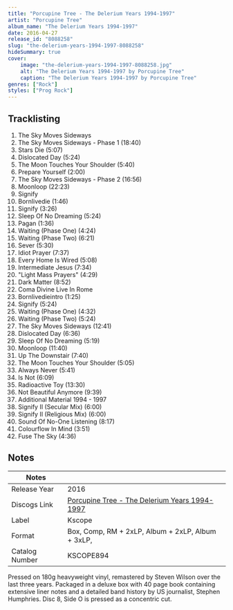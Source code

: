 ```yaml
---
title: "Porcupine Tree - The Delerium Years 1994-1997"
artist: "Porcupine Tree"
album_name: "The Delerium Years 1994-1997"
date: 2016-04-27
release_id: "8088258"
slug: "the-delerium-years-1994-1997-8088258"
hideSummary: true
cover:
    image: "the-delerium-years-1994-1997-8088258.jpg"
    alt: "The Delerium Years 1994-1997 by Porcupine Tree"
    caption: "The Delerium Years 1994-1997 by Porcupine Tree"
genres: ["Rock"]
styles: ["Prog Rock"]
---
```

## Tracklisting
1. The Sky Moves Sideways
2. The Sky Moves Sideways - Phase 1 (18:40)
3. Stars Die (5:07)
4. Dislocated Day (5:24)
5. The Moon Touches Your Shoulder (5:40)
6. Prepare Yourself (2:00)
7. The Sky Moves Sideways - Phase 2 (16:56)
8. Moonloop (22:23)
9. Signify
10. Bornlivedie (1:46)
11. Signify (3:26)
12. Sleep Of No Dreaming (5:24)
13. Pagan (1:36)
14. Waiting (Phase One) (4:24)
15. Waiting (Phase Two) (6:21)
16. Sever (5:30)
17. Idiot Prayer (7:37)
18. Every Home Is Wired (5:08)
19. Intermediate Jesus (7:34)
20. "Light Mass Prayers" (4:29)
21. Dark Matter (8:52)
22. Coma Divine Live In Rome
23. Bornlivedieintro (1:25)
24. Signify (5:24)
25. Waiting (Phase One) (4:32)
26. Waiting (Phase Two) (5:24)
27. The Sky Moves Sideways (12:41)
28. Dislocated Day (6:36)
29. Sleep Of No Dreaming (5:19)
30. Moonloop (11:40)
31. Up The Downstair (7:40)
32. The Moon Touches Your Shoulder (5:05)
33. Always Never (5:41)
34. Is Not (6:09)
35. Radioactive Toy (13:30)
36. Not Beautiful Anymore (9:39)
37. Additional Material 1994 - 1997
38. Signify II (Secular Mix) (6:00)
39. Signify II (Religious Mix) (6:00)
40. Sound Of No-One Listening (8:17)
41. Colourflow In Mind (3:51)
42. Fuse The Sky (4:36)


## Notes
| Notes          |             |
| ---------------| ----------- |
| Release Year   | 2016 |
| Discogs Link   | [Porcupine Tree - The Delerium Years 1994-1997](https://www.discogs.com/release/8088258-Porcupine-Tree-The-Delerium-Years-1994-1997) |
| Label          | Kscope |
| Format         | Box, Comp, RM + 2xLP, Album + 2xLP, Album + 3xLP,  |
| Catalog Number | KSCOPE894 |

Pressed on 180g heavyweight vinyl, remastered by Steven Wilson over the last three years. Packaged in a deluxe box with 40 page book containing extensive liner notes and a detailed band history by US journalist, Stephen Humphries. Disc 8, Side O is pressed as a concentric cut.
